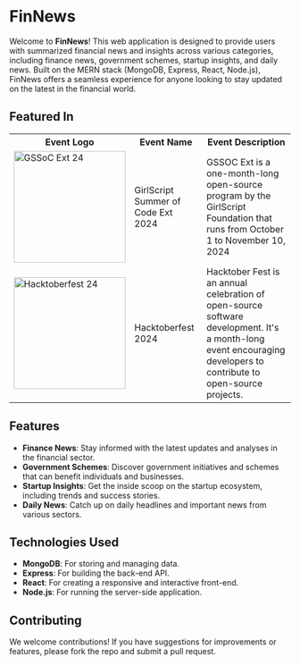 # FinNews

Welcome to **FinNews**! This web application is designed to provide users with summarized financial news and insights across various categories, including finance news, government schemes, startup insights, and daily news. Built on the MERN stack (MongoDB, Express, React, Node.js), FinNews offers a seamless experience for anyone looking to stay updated on the latest in the financial world.

## Featured In

<table>
<tr>
      <th>Event Logo</th>
      <th>Event Name</th>
      <th>Event Description</th>
    </tr>
    <tr>
        <td><img src="https://user-images.githubusercontent.com/63473496/213306279-338f7ce9-9a9f-4427-8c2a-3e344874498f.png#gh-dark-mode-only" width="200" height="auto" loading="lazy" alt="GSSoC Ext 24"/></td>
        <td>GirlScript Summer of Code Ext 2024</td>
        <td>GSSOC Ext is a one-month-long open-source program by the GirlScript Foundation that runs from October 1 to November 10, 2024</td> 
    </tr>
   <tr>
        <td><img src="https://cdn.prod.website-files.com/63bc83b29094ec80844b6dd5/66fc35d92c74c4e4103f3673_Flyte-at-Hacktoberfest-2024.png" width="200" height="auto" loading="lazy" alt="Hacktoberfest 24"/></td>
        <td>Hacktoberfest 2024</td>
        <td>Hacktober Fest is an annual celebration of open-source software development. It's a month-long event encouraging developers to contribute to open-source projects.</td> 
    </tr>
</table>

## Features

- **Finance News**: Stay informed with the latest updates and analyses in the financial sector.
- **Government Schemes**: Discover government initiatives and schemes that can benefit individuals and businesses.
- **Startup Insights**: Get the inside scoop on the startup ecosystem, including trends and success stories.
- **Daily News**: Catch up on daily headlines and important news from various sectors.

## Technologies Used

- **MongoDB**: For storing and managing data.
- **Express**: For building the back-end API.
- **React**: For creating a responsive and interactive front-end.
- **Node.js**: For running the server-side application.

## Contributing

We welcome contributions! If you have suggestions for improvements or features, please fork the repo and submit a pull request.


